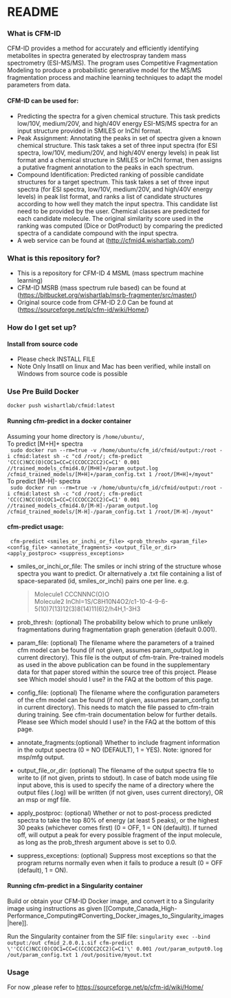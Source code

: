 # README #

### What is CFM-ID ###
CFM-ID provides a method for accurately and efficiently identifying metabolites in spectra generated by electrospray tandem mass spectrometry (ESI-MS/MS). The program uses Competitive Fragmentation Modeling to produce a probabilistic generative model for the MS/MS fragmentation process and machine learning techniques to adapt the model parameters from data.

#### CFM-ID can be used for: ####
* Predicting the spectra for a given chemical structure. This task predicts low/10V, medium/20V, and high/40V energy ESI-MS/MS spectra for an input structure provided in SMILES or InChI format. 
* Peak Assignment: Annotating the peaks in set of spectra given a known chemical structure. This task takes a set of three input spectra (for ESI spectra, low/10V, medium/20V, and high/40V energy levels) in peak list format and a chemical structure in SMILES or InChI format, then assigns a putative fragment annotation to the peaks in each spectrum. 
* Compound Identification:	Predicted ranking of possible candidate structures for a target spectrum. This task takes a set of three input spectra (for ESI spectra, low/10V, medium/20V, and high/40V energy levels) in peak list format, and ranks a list of candidate structures according to how well they match the input spectra. This candidate list need to be provided by the user. Chemical classes are predicted for each candidate molecule. The original similarity score used in the ranking was computed (Dice or DotProduct) by comparing the predicted spectra of a candidate compound with the input spectra. 
* A web service can be found at (http://cfmid4.wishartlab.com/)

### What is this repository for? ###
* This is a repository for CFM-ID 4 MSML (mass spectrum machine learning)
* CFM-ID MSRB (mass spectrum rule based) can be found at (https://bitbucket.org/wishartlab/msrb-fragmenter/src/master/)
* Original source code from CFM-ID 2.0 Can be found at (https://sourceforge.net/p/cfm-id/wiki/Home/)

### How do I get set up? ###

#### Install from source code ####
* Please check INSTALL FILE
* Note Only Insatll on linux and Mac has been verified, while install on Windows from source code is possible 

### Use Pre Build Docker ###
```docker push wishartlab/cfmid:latest```  

#### Running cfm-predict in a docker container ####
Assuming your home directory is ```/home/ubuntu/```,     
To predict [M+H]+ spectra  
``` sudo docker run --rm=true -v /home/ubuntu/cfm_id/cfmid/output:/root -i cfmid:latest sh -c "cd /root/; cfm-predict 'CC(C)NCC(O)COC1=CC=C(CCOCC2CC2)C=C1' 0.001 //trained_models_cfmid4.0/[M+H]+/param_output.log /cfmid_trained_models/[M+H]+/param_config.txt 1 /root/[M+H]+/myout"```  
To predict [M-H]- spectra  
``` sudo docker run --rm=true -v /home/ubuntu/cfm_id/cfmid/output:/root -i cfmid:latest sh -c "cd /root/; cfm-predict 'CC(C)NCC(O)COC1=CC=C(CCOCC2CC2)C=C1' 0.001 //trained_models_cfmid4.0/[M-H]-/param_output.log /cfmid_trained_models/[M-H]-/param_config.txt 1 /root/[M-H]-/myout"```  

#### cfm-predict usage: ####

``` cfm-predict <smiles_or_inchi_or_file> <prob_thresh> <param_file> <config_file> <annotate_fragments> <output_file_or_dir> <apply_postproc> <suppress_exceptions>```

* smiles_or_inchi_or_file: The smiles or inchi string of the structure whose spectra you want to predict. Or alternatively a .txt file containing a list of space-separated (id, smiles_or_inchi) pairs one per line. e.g.

  > Molecule1 CCCNNNC(O)O  
  > Molecule2 InChI=1S/C8H10N4O2/c1-10-4-9-6-5(10)7(13)12(3)8(14)11(6)2/h4H,1-3H3  
   
* prob_thresh: (optional) The probability below which to prune unlikely fragmentations during fragmentation graph generation (default 0.001).

* param_file: (optional) The filename where the parameters of a trained cfm model can be found (if not given, assumes param_output.log in current directory). This file is the output of cfm-train. Pre-trained models as used in the above publication can be found in the supplementary data for that paper stored within the source tree of this project. Please see Which model should I use? in the FAQ at the bottom of this page.

* config_file: (optional) The filename where the configuration parameters of the cfm model can be found (if not given, assumes param_config.txt in current directory). This needs to match the file passed to cfm-train during training. See cfm-train documentation below for further details. Please see Which model should I use? in the FAQ at the bottom of this page.

* annotate_fragments:(optional) Whether to include fragment information in the output spectra (0 = NO (DEFAULT), 1 = YES). Note: ignored for msp/mfg output.

* output_file_or_dir: (optional) The filename of the output spectra file to write to (if not given, prints to stdout). In case of batch mode using file input above, this is used to specify the name of a directory where the output files (<id>.log) will be written (if not given, uses current directory), OR an msp or mgf file.</id>

* apply_postproc: (optional) Whether or not to post-process predicted spectra to take the top 80% of energy (at least 5 peaks), or the highest 30 peaks (whichever comes first) (0 = OFF, 1 = ON (default)). If turned off, will output a peak for every possible fragment of the input molecule, as long as the prob_thresh argument above is set to 0.0.

* suppress_exceptions: (optional) Suppress most exceptions so that the program returns normally even when it fails to produce a result (0 = OFF (default), 1 = ON).

#### Running cfm-predict in a Singularity container ####

Build or obtain your CFM-ID Docker image, and convert it to a Singularity image using instructions as given [[Compute_Canada_High-Performance_Computing#Converting_Docker_images_to_Singularity_images|here]].

Run the Singularity container from the SIF file:
``` singularity exec --bind output:/out cfmid_2.0.0.1.sif cfm-predict \''CC(C)NCC(O)COC1=CC=C(CCOCC2CC2)C=C1'\' 0.001 /out/param_output0.log /out/param_config.txt 1 /out/positive/myout.txt ```

### Usage ###
For now ,please refer to https://sourceforge.net/p/cfm-id/wiki/Home/